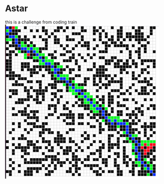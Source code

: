 # Astar
this is a challenge from coding train
![alt text](https://github.com/6D-pixel/Astar/blob/main/output_.png)
